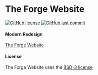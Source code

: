 # The Forge Website

[![GitHub license](https://img.shields.io/github/license/volkb/Web-Systems-Development-Group-6.svg)](https://github.com/volkb/Web-Systems-Development-Group-6/blob/master/LICENSE.txt)
[![GitHub last commit](https://img.shields.io/github/last-commit/volkb/Web-Systems-Development-Group-6.svg)](https://github.com/volkb/Web-Systems-Development-Group-6/commits/master)

#### Modern Redesign
[The Forge Website](https://theforge.rpi.edu/)

#### License
The Forge Website uses the [BSD-3 license](https://opensource.org/licenses/BSD-3-Clause)
